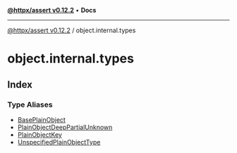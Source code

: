 [**@httpx/assert v0.12.2**](../README.md) • **Docs**

***

[@httpx/assert v0.12.2](../README.md) / object.internal.types

# object.internal.types

## Index

### Type Aliases

- [BasePlainObject](type-aliases/BasePlainObject.md)
- [PlainObjectDeepPartialUnknown](type-aliases/PlainObjectDeepPartialUnknown.md)
- [PlainObjectKey](type-aliases/PlainObjectKey.md)
- [UnspecifiedPlainObjectType](type-aliases/UnspecifiedPlainObjectType.md)
